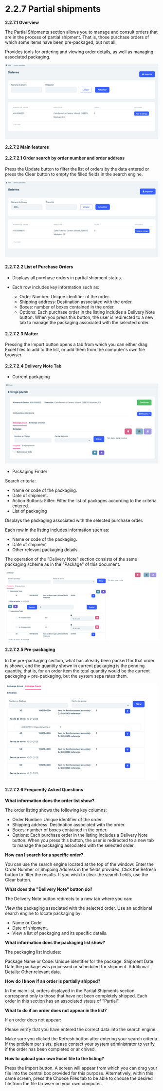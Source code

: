 # 2.2.7 Partial shipments

**2.2.7.1 Overview**

The Partial Shipments section allows you to manage and consult orders that are in the 
process of partial shipment. That is, those purchase orders of which some items have 
been pre-packaged, but not all. 

Provides tools for ordering and viewing order details, as well as managing associated 
packaging. 

![image](images/listPartialEnvy.png)

**2.2.7.2 Main features**

#### 2.2.7.2.1 Order search by order number and order address  

Press the Update button to filter the list of orders by the data entered or press the 
Clear button to empty the filled fields in the search engine. 

![image](images/searchPartialEnvy.png)

#### 2.2.7.2.2 List of Purchase Orders 

- Displays all purchase orders in partial shipment status. 

- Each row includes key information such as: 

   - Order Number: Unique identifier of the order. 
   - Shipping address: Destination associated with the order. 
   - Boxes: number of boxes contained in the order. 
   - Options: Each purchase order in the listing includes a Delivery Note button. When you 
   press this button, the user is redirected to a new tab to manage the packaging associated 
   with the selected order.
   
#### 2.2.7.2.3 Matter 

Pressing the Import button opens a tab from which you can either drag Excel files to add 
to the list, or add them from the computer's own file browser.

#### 2.2.7.2.4 Delivery Note Tab

- Current packaging

![image](images/orderPartialEnvy.png)

- Packaging Finder 

Search criteria: 

   - Name or code of the packaging. 
   - Date of shipment. 
   - Action Buttons: 
      Filter: Filter the list of packages according to the criteria entered. 
   - List of packaging 

Displays the packaging associated with the selected purchase order. 

Each row in the listing includes information such as: 

   - Name or code of the packaging. 
   - Date of shipment 
   - Other relevant packaging details. 

   The operation of the "Delivery Note" section consists of the same packaging scheme as in the "Package" of this document.

![image](images/orderPendantPartialEnvy.png)

#### 2.2.7.2.5 Pre-packaging 

In the pre-packaging section, what has already been packed for that order is shown, and 
the quantity shown in current packaging is the pending quantity, that is, for an order item 
the total quantity would be the current packaging + pre-packaging, but the system sepa
rates them. 

![image](images/orderPreviousPendantEnvy.png)


#### 2.2.7.2.6 Frequently Asked Questions 

<b>What information does the order list show? </b>
 
The order listing shows the following key columns: 
- Order Number: Unique identifier of the order. 
- Shipping address: Destination associated with the order. 
- Boxes: number of boxes contained in the order. 
- Options: Each purchase order in the listing includes a Delivery Note button. When you press 
this button, the user is redirected to a new tab to manage the packaging associated with the 
selected order. 
   
<b>How can I search for a specific order? </b>

You can use the search engine located at the top of the window: 
Enter the Order Number or Shipping Address in the fields provided. Click the Refresh button to 
filter the results. If you wish to clear the search fields, use the Clear button. 

<b>What does the "Delivery Note" button do? </b>

The Delivery Note button redirects to a new tab where you can: 

View the packaging associated with the selected order. Use an additional search engine to locate 
packaging by: 
- Name or Code 
- Date of shipment. 
- View a list of packaging and its specific details.

<b>What information does the packaging list show? </b>

The packaging list includes: 

Package Name or Code: Unique identifier for the package. Shipment Date: Date the package was 
processed or scheduled for shipment. Additional Details: Other relevant data. 

<b>How do I know if an order is partially shipped? </b>

In the main list, orders displayed in the Partial Shipments section correspond only to those that 
have not been completely shipped. Each order in this section has an associated status of "Partial".

<b>What to do if an order does not appear in the list? </b>

If an order does not appear:

Please verify that you have entered the correct data into the search engine. 

Make sure you clicked the Refresh button after entering your search criteria. If the problem per
sists, please contact your system administrator to verify if the order has been completed or ar
chived. 

<b>How to upload your own Excel file to the listing? </b>

Press the Import button. A screen will appear from which you can drag your file into the central box 
provided for this purpose. Alternatively, within this same screen, press the Choose Files tab to be 
able to choose the desired file from the file browser on your own computer.